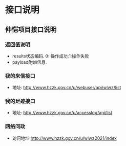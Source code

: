 # 接口说明
## 仲恺项目接口说明
### 返回值说明
- results状态编码. 0: 操作成功;1:操作失败
- payload附加信息. 

### 我的来信接口
- 地址: http://www.hzzk.gov.cn/u/webuser/api/wlwz/list
### 我的足迹接口
- 地址: http://www.hzzk.gov.cn/u/accesslog/api/list
### 网络问政
- 访问地址:http://www.hzzk.gov.cn/u/wlwz2021/index
